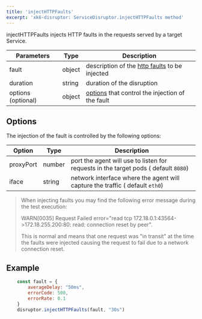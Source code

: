 ```yaml
---
title: 'injectHTTPFaults'
excerpt: 'xk6-disruptor: ServiceDisruptor.injectHTTPFaults method'
---
```


injectHTTPFaults injects HTTP faults in the requests served by a target Service.

| Parameters | Type   | Description |
| ---------- | ------ | ----------- |
| fault      | object | description of the [http faults](/javascript-api/xk6-disruptor/api/faults/http) to be injected |
| duration   | string | duration of the disruption |
| options (optional)   | object | [options](#options) that control the injection of the fault |

## Options

The injection of the fault is controlled by the following options:

| Option    | Type   | Description |
| --------- | ------ | ----------- |
| proxyPort | number | port the agent will use to listen for requests in the target pods ( default `8080`) |
| iface     | string | network interface where the agent will capture the traffic ( default `eth0`) |

<Blockquote mod="note">

When injecting faults you may find the following error message during the test execution:

WARN\[0035\] Request Failed error="read tcp 172.18.0.1:43564->172.18.255.200:80: read: connection reset by peer".

This is normal and means that one request was "in transit" at the time the faults were injected causing the request to fail due to a network connection reset.

</Blockquote>

## Example

<!-- eslint-skip -->

```javascript
    const fault = {
        averageDelay: "50ms",
        errorCode: 500,
        errorRate: 0.1
    }
    disruptor.injectHTTPFaults(fault, "30s")
```